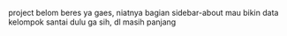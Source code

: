 project belom beres ya gaes,
niatnya bagian sidebar-about mau bikin data kelompok
santai dulu ga sih, dl masih panjang
